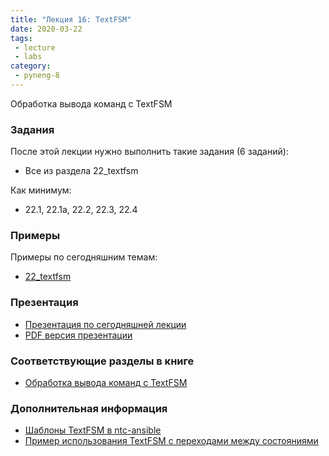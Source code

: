 ```yaml
---
title: "Лекция 16: TextFSM"
date: 2020-03-22
tags:
 - lecture
 - labs
category:
 - pyneng-8
---
```


Обработка вывода команд с TextFSM

### Задания

После этой лекции нужно выполнить такие задания (6 заданий):

* Все из раздела 22_textfsm

Как минимум:

* 22.1, 22.1a, 22.2, 22.3, 22.4


### Примеры

Примеры по сегодняшним темам:

* [22_textfsm](https://github.com/pyneng/pyneng-online-jan-apr-2020/tree/master/examples/22_textfsm)

### Презентация

* [Презентация по сегодняшней лекции](https://gitpitch.com/natenka/pyneng-slides/py3-textfsm)
* [PDF версия презентации](https://github.com/pyneng/pyneng-online-jan-apr-2018/raw/master/presentations/22_textfsm.pdf)


### Соответствующие разделы в книге

* [Обработка вывода команд с TextFSM](https://pyneng.readthedocs.io/ru/latest/book/22_textfsm/index.html)

### Дополнительная информация

* [Шаблоны TextFSM в ntc-ansible](https://github.com/networktocode/ntc-templates/tree/master/templates)
* [Пример использования TextFSM с переходами между состояниями](https://stackoverflow.com/questions/43076140/how-to-parse-text-over-multiple-lines-with-textfsm)


